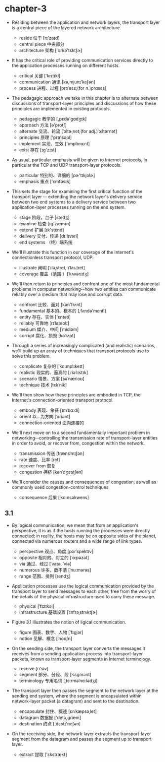 # chapter-3

* Residing between the application and network layers, the transport layer is a central piece of the layered network architecture.
  - reside 位于 [rɪ'zaɪd]
  - central piece 中央部分
  - architecture 架构 ['ɑrkə'tɛktʃɚ]

* It has the critical role of providing communication services directly to the application processes running on different hosts.
  - critical 关键 ['krɪtɪkl]
  - communication 通讯 [kə,mjunɪ'keʃən]
  - process 进程、过程 [proˈsɛs;(for n.)prɑsɛs]

* The pedagagic approach we take in this chapter is to alternate between discussions of transport-layer principles and discussions of how these principles are implemented in existing protocols.
  - pedagagic 教学的 [,pɛdə'ɡɑdʒɪk]
  - approach 方法 [ə'protʃ]
  - alternate 交流、轮流 [ˈɔltɚˌnet;(for adj.)ˈɔ:ltərnət]
  - principles 原理 ['prɪnsəpl]
  - implement 实现、生效 ['ɪmplɪmɛnt]
  - exist 存在 [ɪɡ'zɪst]

* As usual, particular emphasis will be given to Internet protocols, in particular the TCP and UDP transport-layer protocols.
  - particular 特别的、详细的 [pɚ'tɪkjəlɚ]
  - emphasis 重点 ['ɛmfəsɪs]

* This sets the stage for examining the first critical function of the transport layer -- extending the network layer's delivery service between two end systems to a delivery service between two application-layer processes running on the end system.
  - stage 阶段，台子 [stedʒ]
  - examine 检查 [ɪg'zæmɪn]
  - extend 扩展 [ɪk'stɛnd]
  - delivery 交付、传递 [dɪ'lɪvəri]
  - end systems （终）端系统

* We'll illustrate this function in our coverage of the Internet's connectionless transport protocol, UDP.
  - illustrate 阐明 [ˈɪləˌstret, ɪˈlʌsˌtret]
  - coverage 覆盖（范围 ）[ˈkʌvərɪdʒ]

* We'll then return to principles and confront one of the most fundamental problems in computer networking--how two entities can communicate reliably over a medium that may lose and corrupt data.
  - confront 比较、面对 [kən'frʌnt]
  - fundamental 基本的、根本的   [,fʌndə'mɛntl]
  - entity 存在、实体 ['ɛntəti]
  - reliably 可靠地 [rɪˈlaɪəblɪ]
  - medium 媒介、中间 [ˈmidiəm]
  - corrupt 腐化、损毁 [kəˈrʌpt]

* Through a series of increasingly complicated (and realistic) scenarios, we'll build up an array of techniques that transport protocols use to solve this problem.
  - complicate 复杂的 [ˈkɑ:mplɪkeɪt]
  - realistic 现实的、逼真的 [ˌriəˈlɪstɪk]
  - scenario 情景、方案 [səˈnærioʊ]
  - technique 技术 [tɛkˈnik]

* We'll then show how these principles are embodied in TCP, the Internet's connection-oriented transport protocol.
  - embody 表现、象征 [ɪmˈbɑ:di]
  - orient 以...为方向 [ˈɔriənt]
  - connection-oriented 面向连接的

* We'll next move on to a second fundamentally important problem in networking--controlling the transmission rate of transport-layer entities in order to avoid, or recover from, congestion within the network.
  - transmission 传送 [trænsˈmɪʃən]
  - rate 速度、比率 [ret]
  - recover from 恢复
  - congestion 拥挤 [kənˈdʒestʃən]

* We'll consider the causes and consequences of congestion, as well as commonly used congestion-control techniques.
  - consequence 后果 [ˈkɑ:nsəkwens]

## 3.1

* By logical communication, we mean that from an application's perspective, it is as if the hosts running the processes were directly connected; in reality, the hosts may be on opposite sides of the planet, connected via numerous routers and a wide range of link types.
  - perspective 观点、角度 [pərˈspektɪv]
  - opposite 相对的、对立的 [ˈɑ:pəzət]
  - via 通过、经过 [ˈvaɪə, ˈviə]
  - numerous 许多、数不清 [ˈnu:mərəs]
  - range 范围、排列 [rendʒ]

* Application processes use the logical communication provided by the transport layer to send messages to each other, free from the worry of the details of the physical infrastructure used to carry these message.
  - physical [ˈfɪzɪkəl]
  - infrastructure 基础设置 [ˈɪnfrəˌstrʌktʃɚ]

* Figure 3.1 illustrates the notion of ligical communication.
  - figure 图表、数字、人物 [ˈfɪgjər]
  - notion 见解、概念 [ˈnoʊʃn]

* On the sending side, the transport layer converts the messages it receives from a sending application process into transport-layer packets, known as transport-layer segments in Internet terminology.
  - receive [rɪˈsiv]
  - segment 部分、分段、段 [ˈsɛɡmənt]
  - terminology 专用名词 [ˌtɜ:rməˈnɑ:lədʒi]

* The transport layer then passes the segment to the network layer at the sending end system, where the segment is encapsulated within network-layer packet (a datagram) and sent to the destination.
  - encapsulate 封住、概述 [ɛnˈkæpsəˌlet]
  - datagram 数据报 ['detə,græm]
  - destination 终点 [,dɛstɪ'neʃən]

* On the receiving side, the network-layer extracts the transport-layer segment from the datagram and passes the segment up to transport layer.
  - extract 提取 ['ɛkstrækt]